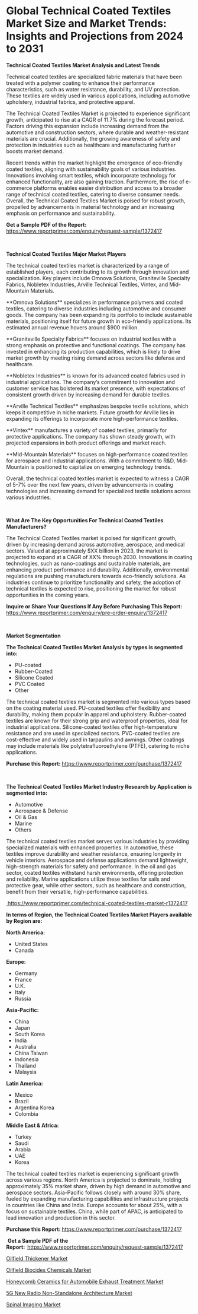 <p><h1>Global Technical Coated Textiles Market Size and Market Trends: Insights and Projections from 2024 to 2031</h1></p><p><strong>Technical Coated Textiles Market Analysis and Latest Trends</strong></p>
<p><p>Technical coated textiles are specialized fabric materials that have been treated with a polymer coating to enhance their performance characteristics, such as water resistance, durability, and UV protection. These textiles are widely used in various applications, including automotive upholstery, industrial fabrics, and protective apparel.</p><p>The Technical Coated Textiles Market is projected to experience significant growth, anticipated to rise at a CAGR of 11.7% during the forecast period. Factors driving this expansion include increasing demand from the automotive and construction sectors, where durable and weather-resistant materials are crucial. Additionally, the growing awareness of safety and protection in industries such as healthcare and manufacturing further boosts market demand.</p><p>Recent trends within the market highlight the emergence of eco-friendly coated textiles, aligning with sustainability goals of various industries. Innovations involving smart textiles, which incorporate technology for enhanced functionality, are also gaining traction. Furthermore, the rise of e-commerce platforms enables easier distribution and access to a broader range of technical coated textiles, catering to diverse consumer needs. Overall, the Technical Coated Textiles Market is poised for robust growth, propelled by advancements in material technology and an increasing emphasis on performance and sustainability.</p></p>
<p><strong>Get a Sample PDF of the Report:&nbsp;</strong> <a href="https://www.reportprimer.com/enquiry/request-sample/1372417">https://www.reportprimer.com/enquiry/request-sample/1372417</a></p>
<p>&nbsp;</p>
<p><strong>Technical Coated Textiles Major Market Players</strong></p>
<p><p>The technical coated textiles market is characterized by a range of established players, each contributing to its growth through innovation and specialization. Key players include Omnova Solutions, Graniteville Specialty Fabrics, Nobletex Industries, Arville Technical Textiles, Vintex, and Mid-Mountain Materials.</p><p>**Omnova Solutions** specializes in performance polymers and coated textiles, catering to diverse industries including automotive and consumer goods. The company has been expanding its portfolio to include sustainable materials, positioning itself for future growth in eco-friendly applications. Its estimated annual revenue hovers around $900 million.</p><p>**Graniteville Specialty Fabrics** focuses on industrial textiles with a strong emphasis on protective and functional coatings. The company has invested in enhancing its production capabilities, which is likely to drive market growth by meeting rising demand across sectors like defense and healthcare.</p><p>**Nobletex Industries** is known for its advanced coated fabrics used in industrial applications. The company’s commitment to innovation and customer service has bolstered its market presence, with expectations of consistent growth driven by increasing demand for durable textiles.</p><p>**Arville Technical Textiles** emphasizes bespoke textile solutions, which keeps it competitive in niche markets. Future growth for Arville lies in expanding its offerings to incorporate more high-performance textiles.</p><p>**Vintex** manufactures a variety of coated textiles, primarily for protective applications. The company has shown steady growth, with projected expansions in both product offerings and market reach.</p><p>**Mid-Mountain Materials** focuses on high-performance coated textiles for aerospace and industrial applications. With a commitment to R&D, Mid-Mountain is positioned to capitalize on emerging technology trends.</p><p>Overall, the technical coated textiles market is expected to witness a CAGR of 5-7% over the next few years, driven by advancements in coating technologies and increasing demand for specialized textile solutions across various industries.</p></p>
<p>&nbsp;</p>
<p><strong>What Are The Key Opportunities For Technical Coated Textiles Manufacturers?</strong></p>
<p><p>The Technical Coated Textiles market is poised for significant growth, driven by increasing demand across automotive, aerospace, and medical sectors. Valued at approximately $XX billion in 2023, the market is projected to expand at a CAGR of XX% through 2030. Innovations in coating technologies, such as nano-coatings and sustainable materials, are enhancing product performance and durability. Additionally, environmental regulations are pushing manufacturers towards eco-friendly solutions. As industries continue to prioritize functionality and safety, the adoption of technical textiles is expected to rise, positioning the market for robust opportunities in the coming years.</p></p>
<p><strong>Inquire or Share Your Questions If Any Before Purchasing This Report:</strong> <a href="https://www.reportprimer.com/enquiry/pre-order-enquiry/1372417">https://www.reportprimer.com/enquiry/pre-order-enquiry/1372417</a></p>
<p>&nbsp;</p>
<p><strong>Market Segmentation</strong></p>
<p><strong>The Technical Coated Textiles Market Analysis by types is segmented into:</strong></p>
<p><ul><li>PU-coated</li><li>Rubber-Coated</li><li>Silicone Coated</li><li>PVC Coated</li><li>Other</li></ul></p>
<p><p>The technical coated textiles market is segmented into various types based on the coating material used. PU-coated textiles offer flexibility and durability, making them popular in apparel and upholstery. Rubber-coated textiles are known for their strong grip and waterproof properties, ideal for industrial applications. Silicone-coated textiles offer high-temperature resistance and are used in specialized sectors. PVC-coated textiles are cost-effective and widely used in tarpaulins and awnings. Other coatings may include materials like polytetrafluoroethylene (PTFE), catering to niche applications.</p></p>
<p><strong>Purchase this Report:&nbsp;</strong><a href="https://www.reportprimer.com/purchase/1372417">https://www.reportprimer.com/purchase/1372417</a></p>
<p>&nbsp;</p>
<p><strong>The Technical Coated Textiles Market Industry Research by Application is segmented into:</strong></p>
<p><ul><li>Automotive</li><li>Aerospace & Defense</li><li>Oil & Gas</li><li>Marine</li><li>Others</li></ul></p>
<p><p>The technical coated textiles market serves various industries by providing specialized materials with enhanced properties. In automotive, these textiles improve durability and weather resistance, ensuring longevity in vehicle interiors. Aerospace and defense applications demand lightweight, high-strength materials for safety and performance. In the oil and gas sector, coated textiles withstand harsh environments, offering protection and reliability. Marine applications utilize these textiles for sails and protective gear, while other sectors, such as healthcare and construction, benefit from their versatile, high-performance capabilities.</p></p>
<p><a href="https://www.reportprimer.com/technical-coated-textiles-market-r1372417">&nbsp;https://www.reportprimer.com/technical-coated-textiles-market-r1372417</a></p>
<p><strong>In terms of Region, the Technical Coated Textiles Market Players available by Region are:</strong></p>
<p>
    <p> <strong> North America: </strong>
        <ul>
            <li>United States</li>
            <li>Canada</li>
        </ul>
        </p> 
    <p> <strong> Europe: </strong>
        <ul>
            <li>Germany</li>
            <li>France</li>
            <li>U.K.</li>
            <li>Italy</li>
            <li>Russia</li>
        </ul>
        </p> 
    <p> <strong> Asia-Pacific: </strong>
        <ul>
            <li>China</li>
            <li>Japan</li>
            <li>South Korea</li>
            <li>India</li>
            <li>Australia</li>
            <li>China Taiwan</li>
            <li>Indonesia</li>
            <li>Thailand</li>
            <li>Malaysia</li>
        </ul>
        </p> 
    <p> <strong> Latin America: </strong>
        <ul>
            <li>Mexico</li>
            <li>Brazil</li>
            <li>Argentina Korea</li>
            <li>Colombia</li>
        </ul>
        </p> 
    <p> <strong> Middle East & Africa: </strong>
        <ul>
            <li>Turkey</li>
            <li>Saudi</li>
            <li>Arabia</li>
            <li>UAE</li>
            <li>Korea</li>
        </ul>
    </p>
    </p>
<p><p>The technical coated textiles market is experiencing significant growth across various regions. North America is projected to dominate, holding approximately 35% market share, driven by high demand in automotive and aerospace sectors. Asia-Pacific follows closely with around 30% share, fueled by expanding manufacturing capabilities and infrastructure projects in countries like China and India. Europe accounts for about 25%, with a focus on sustainable textiles. China, while part of APAC, is anticipated to lead innovation and production in this sector.</p></p>
<p><strong>Purchase this Report: </strong><a href="https://www.reportprimer.com/purchase/1372417">https://www.reportprimer.com/purchase/1372417</a></p>
<p>&nbsp;<strong>Get a Sample PDF of the Report:&nbsp;&nbsp;</strong><a href="https://www.reportprimer.com/enquiry/request-sample/1372417">https://www.reportprimer.com/enquiry/request-sample/1372417</a></p>
<p><strong></strong></p>
<p><p><a href="https://issuu.com/reportprime-2/docs/oilfield-thickener-market-size-2030_6a1bde29e4edb4">Oilfield Thickener Market</a></p><p><a href="https://issuu.com/reportprime-2/docs/oilfield-biocides-chemicals-market-_62b39a64e8333b">Oilfield Biocides Chemicals Market</a></p><p><a href="https://medium.com/@treywatsica/strategic-insights-into-global-honeycomb-ceramics-for-automobile-exhaust-treatment-market-trends-7ac1b3f75121">Honeycomb Ceramics for Automobile Exhaust Treatment Market</a></p><p><a href="https://medium.com/@jackwilkinon55/strategic-market-insights-into-the-global-5g-new-radio-non-standalone-architecture-market-2024-628f40030ec3?postPublishedType=repub">5G New Radio Non-Standalone Architecture Market</a></p><p><a href="https://www.linkedin.com/pulse/deep-dive-spinal-imaging-market-itstrends-segmentation-competitive-dtqje">Spinal Imaging Market</a></p></p>